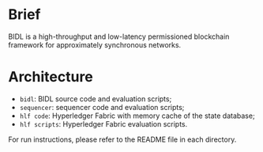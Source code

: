 # Brief

BIDL is a high-throughput and low-latency permissioned blockchain framework for approximately synchronous networks.

# Architecture

- `bidl`: BIDL source code and evaluation scripts;
- `sequencer`: sequencer code and evaluation scripts;
- `hlf code`: Hyperledger Fabric with memory cache of the state database;
- `hlf scripts`: Hyperledger Fabric evaluation scripts.

For run instructions, please refer to the README file in each directory.